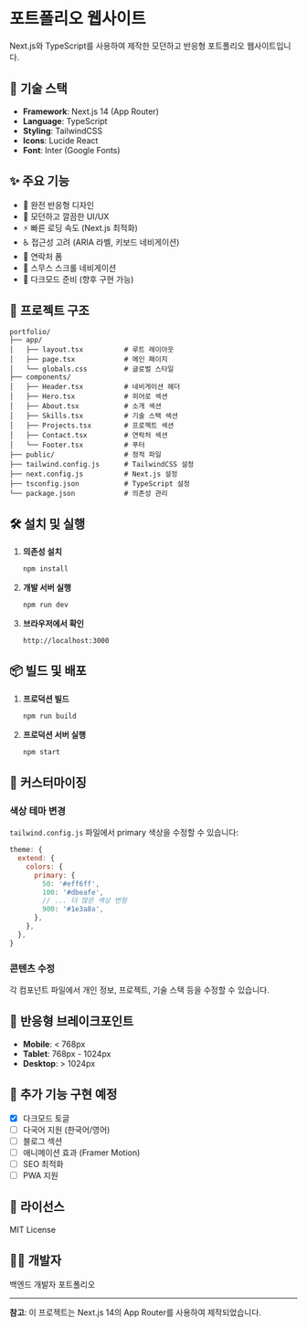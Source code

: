 # 포트폴리오 웹사이트

Next.js와 TypeScript를 사용하여 제작한 모던하고 반응형 포트폴리오 웹사이트입니다.

## 🚀 기술 스택

- **Framework**: Next.js 14 (App Router)
- **Language**: TypeScript
- **Styling**: TailwindCSS
- **Icons**: Lucide React
- **Font**: Inter (Google Fonts)

## ✨ 주요 기능

- 📱 완전 반응형 디자인
- 🎨 모던하고 깔끔한 UI/UX
- ⚡ 빠른 로딩 속도 (Next.js 최적화)
- ♿ 접근성 고려 (ARIA 라벨, 키보드 네비게이션)
- 📧 연락처 폼
- 🎯 스무스 스크롤 네비게이션
- 🌙 다크모드 준비 (향후 구현 가능)

## 📁 프로젝트 구조

```
portfolio/
├── app/
│   ├── layout.tsx          # 루트 레이아웃
│   ├── page.tsx            # 메인 페이지
│   └── globals.css         # 글로벌 스타일
├── components/
│   ├── Header.tsx          # 네비게이션 헤더
│   ├── Hero.tsx            # 히어로 섹션
│   ├── About.tsx           # 소개 섹션
│   ├── Skills.tsx          # 기술 스택 섹션
│   ├── Projects.tsx        # 프로젝트 섹션
│   ├── Contact.tsx         # 연락처 섹션
│   └── Footer.tsx          # 푸터
├── public/                 # 정적 파일
├── tailwind.config.js      # TailwindCSS 설정
├── next.config.js          # Next.js 설정
├── tsconfig.json           # TypeScript 설정
└── package.json            # 의존성 관리
```

## 🛠️ 설치 및 실행

1. **의존성 설치**
   ```bash
   npm install
   ```

2. **개발 서버 실행**
   ```bash
   npm run dev
   ```

3. **브라우저에서 확인**
   ```
   http://localhost:3000
   ```

## 📦 빌드 및 배포

1. **프로덕션 빌드**
   ```bash
   npm run build
   ```

2. **프로덕션 서버 실행**
   ```bash
   npm start
   ```

## 🎨 커스터마이징

### 색상 테마 변경
`tailwind.config.js` 파일에서 primary 색상을 수정할 수 있습니다:

```javascript
theme: {
  extend: {
    colors: {
      primary: {
        50: '#eff6ff',
        100: '#dbeafe',
        // ... 더 많은 색상 변형
        900: '#1e3a8a',
      },
    },
  },
}
```

### 콘텐츠 수정
각 컴포넌트 파일에서 개인 정보, 프로젝트, 기술 스택 등을 수정할 수 있습니다.

## 📱 반응형 브레이크포인트

- **Mobile**: < 768px
- **Tablet**: 768px - 1024px
- **Desktop**: > 1024px

## 🔧 추가 기능 구현 예정

- [x] 다크모드 토글
- [ ] 다국어 지원 (한국어/영어)
- [ ] 블로그 섹션
- [ ] 애니메이션 효과 (Framer Motion)
- [ ] SEO 최적화
- [ ] PWA 지원

## 📄 라이선스

MIT License

## 👨‍💻 개발자

백엔드 개발자 포트폴리오

---

**참고**: 이 프로젝트는 Next.js 14의 App Router를 사용하여 제작되었습니다.

